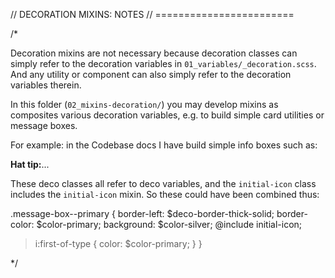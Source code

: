 // DECORATION MIXINS: NOTES
// ========================

/*

Decoration mixins are not necessary because decoration classes can simply refer to the decoration variables in `01_variables/_decoration.scss`. And any utility or component can also simply refer to the decoration variables therein.

In this folder (`02_mixins-decoration/`) you may develop mixins as composites various decoration variables, e.g. to build simple card utilities or message boxes.

For example: in the Codebase docs I have build simple info boxes such as:

<div class="initial-icon deco-bl-thick-solid deco-b-primary deco-p-md deco-bg-silver">
  <i class="fa fa-thumbs-o-up deco-text-primary"></i> <b>Hat tip:</b>...
</div>

These deco classes all refer to deco variables, and the `initial-icon` class includes the `initial-icon` mixin. So these could have been combined thus:

.message-box--primary {
  border-left: $deco-border-thick-solid;
  border-color: $color-primary;
  background: $color-silver;
  @include initial-icon;
  > i:first-of-type {
    color: $color-primary;
  }
}

*/